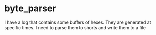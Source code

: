 # byte_parser
I have a log that contains some buffers of hexes. They are generated at specific times. I need to parse them to shorts and write them to a file
